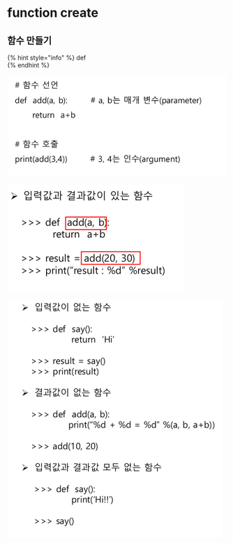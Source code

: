# function create

## 함수 만들기

{% hint style="info" %}
def   
{% endhint %}

![](../../.gitbook/assets/image%20%2823%29.png)

![](../../.gitbook/assets/image%20%2819%29.png)

![](../../.gitbook/assets/image%20%289%29.png)



